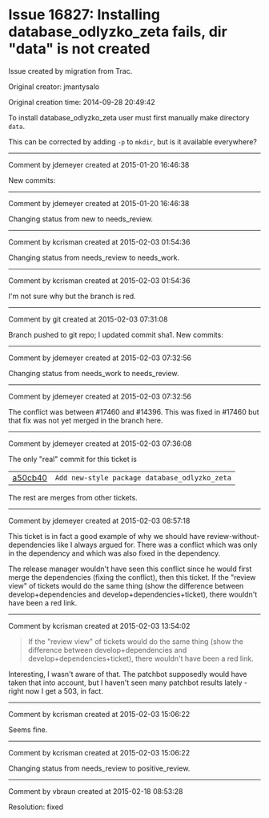# Issue 16827: Installing database_odlyzko_zeta fails, dir "data" is not created

Issue created by migration from Trac.

Original creator: jmantysalo

Original creation time: 2014-09-28 20:49:42

To install database_odlyzko_zeta user must first manually make directory `data`.

This can be corrected by adding `-p` to `mkdir`, but is it available everywhere?


---

Comment by jdemeyer created at 2015-01-20 16:46:38

New commits:


---

Comment by jdemeyer created at 2015-01-20 16:46:38

Changing status from new to needs_review.


---

Comment by kcrisman created at 2015-02-03 01:54:36

Changing status from needs_review to needs_work.


---

Comment by kcrisman created at 2015-02-03 01:54:36

I'm not sure why but the branch is red.


---

Comment by git created at 2015-02-03 07:31:08

Branch pushed to git repo; I updated commit sha1. New commits:


---

Comment by jdemeyer created at 2015-02-03 07:32:56

Changing status from needs_work to needs_review.


---

Comment by jdemeyer created at 2015-02-03 07:32:56

The conflict was between #17460 and #14396. This was fixed in #17460 but that fix was not yet merged in the branch here.


---

Comment by jdemeyer created at 2015-02-03 07:36:08

The only "real" commit for this ticket is

|                                                                                               |                                             |
|-----------------------------------------------------------------------------------------------|---------------------------------------------|
|[a50cb40](http://git.sagemath.org/sage.git/commit/?id=a50cb401fdb41937c3aabf676d1adb315bcfe634)|`Add new-style package database_odlyzko_zeta`|
The rest are merges from other tickets.


---

Comment by jdemeyer created at 2015-02-03 08:57:18

This ticket is in fact a good example of why we should have review-without-dependencies like I always argued for. There was a conflict which was only in the dependency and which was also fixed in the dependency.

The release manager wouldn't have seen this conflict since he would first merge the dependencies (fixing the conflict), then this ticket. If the "review view" of tickets would do the same thing (show the difference between develop+dependencies and develop+dependencies+ticket), there wouldn't have been a red link.


---

Comment by kcrisman created at 2015-02-03 13:54:02

> If the "review view" of tickets would do the same thing (show the difference between develop+dependencies and develop+dependencies+ticket), there wouldn't have been a red link.

Interesting, I wasn't aware of that.  The patchbot supposedly would have taken that into account, but I haven't seen many patchbot results lately - right now I get a 503, in fact.


---

Comment by kcrisman created at 2015-02-03 15:06:22

Seems fine.


---

Comment by kcrisman created at 2015-02-03 15:06:22

Changing status from needs_review to positive_review.


---

Comment by vbraun created at 2015-02-18 08:53:28

Resolution: fixed
